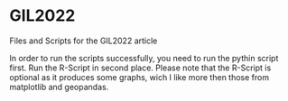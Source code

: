 # GIL2022
Files and Scripts for the GIL2022 article

In order to run the scripts successfully, you need to run the pythin script first. Run the R-Script in second place. Please note that the R-Script is optional as it produces some graphs, wich I like more then those from matplotlib and geopandas.
